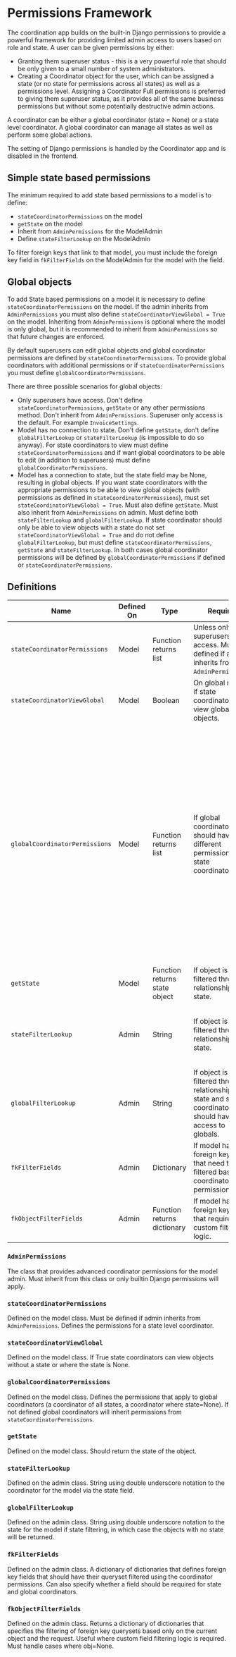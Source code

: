 # Permissions Framework

The coordination app builds on the built-in Django permissions to provide a powerful framework for providing limited admin access to users based on role and state. A user can be given permissions by either:
- Granting them superuser status - this is a very powerful role that should be only given to a small number of system administrators.
- Creating a Coordinator object for the user, which can be assigned a state (or no state for permissions across all states) as well as a permissions level. Assigning a Coordinator Full permissions is preferred to giving them superuser status, as it provides all of the same business permissions but without some potentially destructive admin actions.

A coordinator can be either a global coordinator (state = None) or a state level coordinator. A global coordinator can manage all states as well as perform some global actions.

The setting of Django permissions is handled by the Coordinator app and is disabled in the frontend.

## Simple state based permissions

The minimum required to add state based permissions to a model is to define:
- `stateCoordinatorPermissions` on the model
- `getState` on the model
- Inherit from `AdminPermissions` for the ModelAdmin
- Define `stateFilterLookup` on the ModelAdmin

To filter foreign keys that link to that model, you must include the foreign key field in `fkFilterFields` on the ModelAdmin for the model with the field.

## Global objects

To add State based permissions on a model it is necessary to define `stateCoordinatorPermissions` on the model. If the admin inherits from `AdminPermissions` you must also define `stateCoordinatorViewGlobal = True` on the model. Inheriting from `AdminPermissions` is optional where the model is only global, but it is recommended to inherit from `AdminPermissions` so that future changes are enforced.

By default superusers can edit global objects and global coordinator permissions are defined by `stateCoordinatorPermissions`. To provide global coordinators with additional permissions or if `stateCoordinatorPermissions` you must define `globalCoordinatorPermissions`.

There are three possible scenarios for global objects:
- Only superusers have access. Don't define `stateCoordinatorPermissions`, `getState` or any other permissions method. Don't inherit from `AdminPermissions`. Superuser only access is the default. For example `InvoiceSettings`.
- Model has no connection to state. Don't define `getState`, don't define `globalFilterLookup` or `stateFilterLookup` (is impossible to do so anyway). For state coordinators to view must define `stateCoordinatorPermissions` and if want global coordinators to be able to edit (in addition to superusers) must define `globalCoordinatorPermissions`.
- Model has a connection to state, but the state field may be None, resulting in global objects. If you want state coordinators with the appropriate permissions to be able to view global objects (with permissions as defined in `stateCoordinatorPermissions`), must set `stateCoordinatorViewGlobal = True`. Must also define `getState`. Must also inherit from `AdminPermissions` on admin. Must define both `stateFilterLookup` and `globalFilterLookup`. If state coordinator should only be able to view objects with a state do not set `stateCoordinatorViewGlobal = True` and do not define `globalFilterLookup`, but must define `stateCoordinatorPermissions`, `getState` and `stateFilterLookup`. In both cases global coordinator permissions will be defined by `globalCoordinatorPermissions` if defined or `stateCoordinatorPermissions`.

## Definitions

| Name                        | Defined On      | Type           | Required                                       | Explanation                    |
| ------------- | ------------- | ------------- | ------------- | ------------- |
| `stateCoordinatorPermissions` | Model | Function returns list | Unless only superusers have access. Must be defined if admin inherits from `AdminPermissions`. | Takes permission level and returns the Django permissions. |
| `stateCoordinatorViewGlobal` | Model | Boolean | On global models if state coordinators can view global objects. |  |
| `globalCoordinatorPermissions` | Model | Function returns list | If global coordinators should have different permissions to state coordinators. | Takes permission level and returns the Django permissions, for global coordinators. Based on the coordinator status of the user, not whether the object that this is defined on is a global object. Can be defined on models that are never global to give global coordinators different permissions. |
| `getState` | Model | Function returns state object | If object is filtered through relationship with state. | Returns the state that this object is related to. |
| `stateFilterLookup` | Admin | String | If object is filtered through relationship with state. | Relationship of this model to state coordinator using double underscore notation. |
| `globalFilterLookup` | Admin | String | If object is filtered through relationship with state and state coordinators should have access to globals. | Relationship of this model to state using double underscore notation. |
| `fkFilterFields` | Admin | Dictionary | If model has foreign key fields that need to be filtered based on coordinator permissions. |  |
| `fkObjectFilterFields` | Admin  | Function returns dictionary | If model has foreign key fields that require custom filtering logic. |  |

### `AdminPermissions`
The class that provides advanced coordinator permissions for the model admin. Must inherit from this class or only builtin Django permissions will apply.

### `stateCoordinatorPermissions`
Defined on the model class. Must be defined if admin inherits from `AdminPermissions`.
Defines the permissions for a state level coordinator.

### `stateCoordinatorViewGlobal`
Defined on the model class.
If True state coordinators can view objects without a state or where the state is None.

### `globalCoordinatorPermissions`
Defined on the model class.
Defines the permissions that apply to global coordinators (a coordinator of all states, a coordinator where state=None). If not defined global coordinators will inherit permissions from `stateCoordinatorPermissions`.

### `getState`
Defined on the model class.
Should return the state of the object.

### `stateFilterLookup`
Defined on the admin class.
String using double underscore notation to the coordinator for the model via the state field.

### `globalFilterLookup`
Defined on the admin class.
String using double underscore notation to the state for the model if state filtering, in which case the objects with no state will be returned.

### `fkFilterFields`
Defined on the admin class.
A dictionary of dictionaries that defines foreign key fields that should have their queryset filtered using the coordinator permissions. Can also specify whether a field should be required for state and global coordinators.

### `fkObjectFilterFields`
Defined on the admin class.
Returns a dictionary of dictionaries that specifies the filtering of foreign key querysets based only on the current object and the request. Useful where custom field filtering logic is required. Must handle cases where obj=None.
